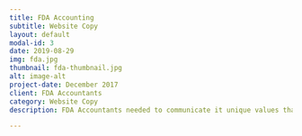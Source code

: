 ```yaml
---
title: FDA Accounting
subtitle: Website Copy
layout: default
modal-id: 3
date: 2019-08-29
img: fda.jpg
thumbnail: fda-thumbnail.jpg
alt: image-alt
project-date: December 2017
client: FDA Accountants
category: Website Copy
description: FDA Accountants needed to communicate it unique values that set them apart.  As part of a website overhaul, we developed a tone of voice that communicated their tailored service to help their clients and their businesses grow. 

---
```


